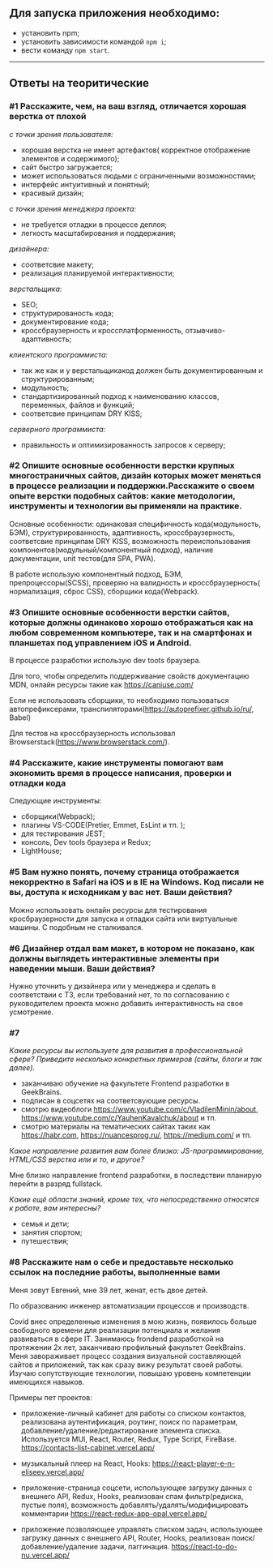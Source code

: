 ## Для запуска приложения необходимо:
* установить npm;
* установить зависимости командой `npm i`;
* вести команду `npm start`.

-------

## Ответы на теоритические

### #1 Расскажите, чем, на ваш взгляд, отличается хорошая верстка от плохой

*с точки зрения пользователя:*

* хорошая верстка не имеет артефактов( корректное отображение элементов и содержимого);
* сайт быстро загружается;
* может использоваться людьми с ограниченными возможностями;
* интерфейс интуитивный и понятный;
* красивый дизайн;

*с точки зрения менеджера проекта:*

* не требуется отладки в процессе деплоя;
* легкость масштабирования и поддержания;

*дизайнера:*

* соответсвие макету;
* реализация планируемой интерактивности;

*верстальщика:*

* SEO;
* структурированость кода;
* документирование кода;
* кроссбраузерность и кроссплатформенность, отзывчиво-адаптивность;

*клиентского программиста:*

* так же как и у верстальщикакод должен быть документированным и структурированным;
* модульность;
* стандартизированный подход к наименованию классов, переменных, файлов и функций;
* соответсвие принципам DRY KISS;

*серверного программиста:*

* правильность и оптимизированность запросов к серверу;

### #2 Опишите основные особенности верстки крупных многостраничных сайтов, дизайн которых может меняться в процессе реализации и поддержки.Расскажите о своем опыте верстки подобных сайтов: какие методологии, инструменты и технологии вы применяли на практике. 

Основные особенности: одинаковая специфичность кода(модульность, БЭМ), структурированность, адаптивность, кроссбраузерность, соответсвие принципам DRY KISS, возможность переиспользования компонентов(модульный/компонентный подход), наличие документации, unit тестов(для SPA, PWA).

В работе использую компонентный подход, БЭМ, препроцессоры(SCSS), проверяю на валидность и кроссбраузерность( нормализация, сброс CSS), сборщики кода(Webpack).

### #3 Опишите основные особенности верстки сайтов, которые должны одинаково хорошо отображаться как на любом современном компьютере, так и на смартфонах и планшетах под управлением iOS и Android. 

В процессе разработки использую dev toots браузера.

Для того, чтобы определить поддерживание свойств документацию MDN, онлайн ресурсы такие как https://caniuse.com/

Если не использовать сборщики, то необходимо пользоваться автопрефиксерами, транспиляторами(https://autoprefixer.github.io/ru/, Babel)

Для тестов на кроссбраузерность использовал Browserstack(https://www.browserstack.com/).

### #4 Расскажите, какие инструменты помогают вам экономить время в процессе написания, проверки и отладки кода

Следующие инструменты:
* сборщики(Webpack);
* плагины VS-CODE(Pretier, Emmet, EsLint и тп. );
* для тестирования JEST;
* консоль, Dev tools браузера и Redux;
* LightHouse;

### #5 Вам нужно понять, почему страница отображается некорректно в Safari на iOS и в IE на Windows. Код писали не вы, доступа к исходникам у вас нет. Ваши действия? 

Можно использовать онлайн ресурсы для тестирования кросбраузерности для запуска и отладки сайта или виртуальные машины.
С подобным не сталкивался.

### #6 Дизайнер отдал вам макет, в котором не показано, как должны выглядеть интерактивные элементы при наведении мыши. Ваши действия?

Нужно уточнить у дизайнера или у менеджера и сделать в соответствии с ТЗ, если требований нет, то по согласованию с руководителем проекта можно добавить интерактивность на свое усмотрение.

### #7

*Какие ресурсы вы используете для развития в профессиональной сфере? Приведите несколько конкретных примеров (сайты, блоги и так далее).*

* заканчиваю обучение на факультете Frontend разработки в GeekBrains. 
* подписан в соцсетях на соответсвующие ресурсы.
* смотрю видеоблоги https://www.youtube.com/c/VladilenMinin/about, https://www.youtube.com/c/YauhenKavalchuk/about и тп.
* смотрю материалы на тематических сайтах таких как https://habr.com, https://nuancesprog.ru/, https://medium.com/ и тп.



*Какое направление развития вам более близко: JS-программирование, HTML/CSS верстка или и то, и другое?*

Мне близко направление frontend разработки, в последствии планирую перейти в разряд fullstack.

*Какие ещё области знаний, кроме тех, что непосредственно относятся к работе, вам интересны?*

* семья и дети;
* занятия спортом;
* путешествия;


### #8 Расскажите нам о себе и предоставьте несколько ссылок на последние работы, выполненные вами

Меня зовут Евгений, мне 39 лет, женат, есть двое детей.

По образованию инженер автоматизации процессов и производств.

Covid внес определенные изменения в мою жизнь, появилось больше свободного времени для реализации потенциала и желания развиваться в сфере IT.
Занимаюсь frondend разработкой на протяжении 2х лет, заканчиваю профильный факультет GeekBrains. Меня завораживает процесс создания визуальной составляющей сайтов и приложений, так как сразу вижу результат своей работы. Изучаю сопутствующие технологии, повышаю уровень компетенции имеющихся навыков.

Примеры пет проектов:

* приложение-личный кабинет для работы со списком контактов, реализована аутентификация, роутинг, поиск по параметрам, добавление/удаление/редактирование элемента списка.
Используется MUI, React, Router, Redux, Type Script, FireBase.
https://contacts-list-cabinet.vercel.app/

* музыкальный плеер на React, Hooks:
https://react-player-e-n-eliseev.vercel.app/

* приложение-страница соцсети, использующее загрузку данных с внешнего API, Redux, Hooks, реализован спам фильтр(редиска, пустые поля), возможность добавлять/удалять/модифицировать комментарии
https://react-redux-app-opal.vercel.app/

* приложение позволяющее управлять списком задач, использующее загрузку данных с внешнего API, Router, Hooks, реализован поиск/добавление/удаление задачи, паггинация.
https://react-to-do-nu.vercel.app/

